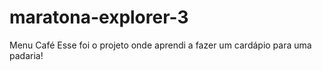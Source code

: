 # maratona-explorer-3
Menu Café
Esse foi o projeto onde aprendi a fazer um cardápio para uma padaria!

